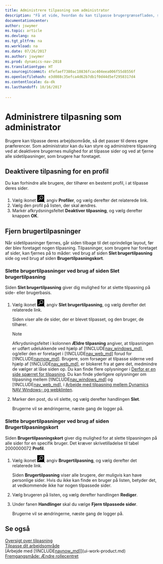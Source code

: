 ```yaml
---
title: Administrere tilpasning som administrator
description: "Få at vide, hvordan du kan tilpasse brugergrænsefladen, så den passer til din måde at arbejde på."
documentationcenter: 
author: jswymer
ms.topic: article
ms.devlang: na
ms.tgt_pltfrm: na
ms.workload: na
ms.date: 07/26/2017
ms.author: jswymer
ms.prod: dynamics-nav-2018
ms.translationtype: HT
ms.sourcegitcommit: 4fefaef7380ac10836fcac404eea006f55d8556f
ms.openlocfilehash: e3d088c35efca4d62b7db1f0d44d5ef2958317d4
ms.contentlocale: da-dk
ms.lasthandoff: 10/16/2017

---
```

# <a name="managing-personalization-as-an-administrator"></a>Administrere tilpasning som administrator
Brugere kan tilpasse deres arbejdsområde, så det passer til deres egne præferencer. Som administrator kan du kan styre og administrere tilpasning ved at deaktivere brugernes mulighed for at tilpasse sider og ved at fjerne alle sidetilpasninger, som brugere har foretaget.

## <a name="disable-personalization-for-a-profile"></a>Deaktivere tilpasning for en profil
Du kan forhindre alle brugere, der tilhører en bestemt profil, i at tilpasse deres sider.
1.  Vælg ikonet ![Søg efter side eller rapport](media/ui-search/search_small.png "Ikonet Søg efter side eller rapport"), angiv **Profiler**, og vælg derefter det relaterede link.
2.  Vælg den profil på listen, der skal ændres.
3.  Markér afkrydsningsfeltet **Deaktiver tilpasning**, og vælg derefter knappen **OK**.

## <a name="clear-user-personalizations"></a>Fjern brugertilpasninger

Når sidetilpasninger fjernes, går siden tilbage til det oprindelige layout, før der blev foretaget nogen tilpasning. Tilpasninger, som brugere har foretaget af sider, kan fjernes på to måder: ved brug af siden **Slet brugertilpasning** side og ved brug af siden **Brugertilpasningskort**.

### <a name="clear-user-personalizations-by-using-the-delete-user-personalization-page"></a>Slette brugertilpasninger ved brug af siden Slet brugertilpasning

Siden **Slet brugertilpasning** giver dig mulighed for at slette tilpasning på side- eller brugerbasis.

1.  Vælg ikonet ![Søg efter side eller rapport](media/ui-search/search_small.png "Ikonet Søg efter side eller rapport"), angiv **Slet brugertilpasning**, og vælg derefter det relaterede link.

    Siden viser alle de sider, der er blevet tilpasset, og den bruger, de tilhører.

    >[!NOTE]
    > Afkrydsningsfeltet i kolonnen **Ældre tilpasning** angiver, at tilpasningen er udført udelukkende ved hjælp af [!INCLUDE[nav_windows_md](includes/nav_windows_md.md)], og/eller den er foretaget i [!INCLUDE[nav_web_md](includes/nav_web_md.md)] forud for [!INCLUDE[navnow_md](includes/navnow_md.md)]. Brugere, som forsøger at tilpasse siderne ved hjælp af [!INCLUDE[nav_web_md](includes/nav_web_md.md)], er blokeret fra at gøre det, medmindre de vælger at låse siden op. Du kan finde flere oplysninger i [Derfor er en side spærret for tilpasning](ui-personalization-locked.md). Du kan finde yderligere oplysninger om tilpasning mellem [!INCLUDE[nav_windows_md](includes/nav_windows_md.md)] og [!INCLUDE[nav_web_md](includes/nav_web_md.md)], i [Arbejde med tilpasning mellem Dynamics NAV Windows- og webklinten](ui-personalization-overview.md#PersonalizationWinWeb).

2. Marker den post, du vil slette, og vælg derefter handlingen **Slet**.

    Brugerne vil se ændringerne, næste gang de logger på.

### <a name="clear-user-personalizations-by-using-the-user-personalization-card-page"></a>Slette brugertilpasninger ved brug af siden Brugertilpasningskort

Siden **Brugertilpasningskort** giver dig mulighed for at slette tilpasningen på alle sider for en specifik bruger. Det kræver skrivetilladelse til tabel 2000000072 **Profil**.

1.  Vælg ikonet ![Søg efter side eller rapport](media/ui-search/search_small.png "Ikonet Søg efter side eller rapport"), angiv **Brugertilpasning**, og vælg derefter det relaterede link.

    Siden **Brugertilpasning** viser alle brugere, der muligvis kan have personlige sider. Hvis du ikke kan finde en bruger på listen, betyder det, at vedkommende ikke har nogen tilpassede sider.

2. Vælg brugeren på listen, og vælg derefter handlingen **Rediger**.

3.  Under fanen **Handlinger** skal du vælge **Fjern tilpassede sider**.

    Brugerne vil se ændringerne, næste gang de logger på.

## <a name="see-also"></a>Se også
[Oversigt over tilpasning](ui-personalization-overview.md)  
[Tilpasse dit arbejdsområde](ui-personalization-user.md)  
[Arbejde med [!INCLUDE[navnow_md](includes/navnow_md.md)]](ui-work-product.md)  
[Fremgangsmåde: Ændre rollecentret](change-role.md)  
